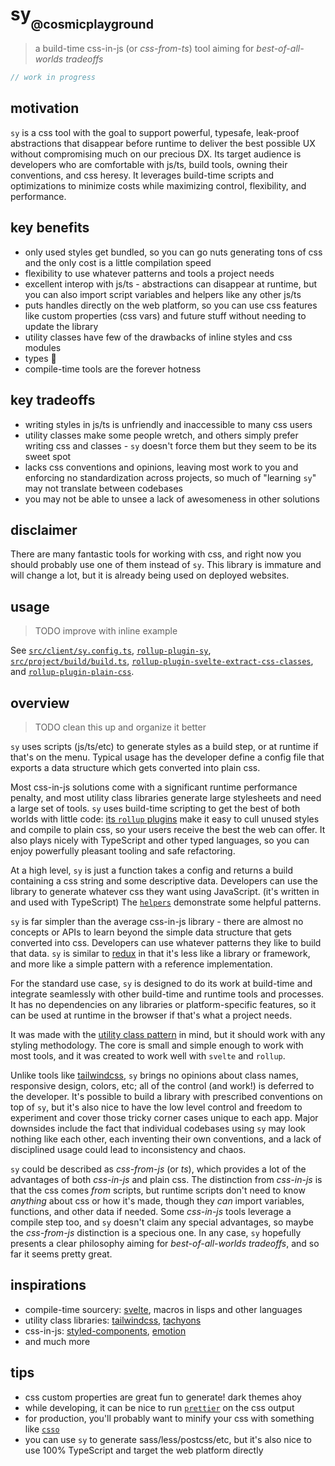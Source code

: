 # sy<sub><sub>@cosmicplayground</sub></sub>

> a build-time css-in-js (or _css-from-ts_) tool
> aiming for _best-of-all-worlds tradeoffs_

```ts
// work in progress
```

## motivation

`sy` is a css tool with the goal to support powerful, typesafe,
leak-proof abstractions that disappear before runtime to deliver
the best possible UX without compromising much on our precious DX.
Its target audience is developers who are comfortable
with js/ts, build tools, owning their conventions, and css heresy.
It leverages build-time scripts and optimizations to
minimize costs while maximizing control, flexibility, and performance.

## key benefits

- only used styles get bundled, so you can go nuts generating tons of css
  and the only cost is a little compilation speed
- flexibility to use whatever patterns and tools a project needs
- excellent interop with js/ts - abstractions can disappear at runtime,
  but you can also import script variables and helpers like any other js/ts
- puts handles directly on the web platform,
  so you can use css features like custom properties (css vars)
  and future stuff without needing to update the library
- utility classes have few of the drawbacks of inline styles and css modules
- types :frog:
- compile-time tools are the forever hotness

## key tradeoffs

- writing styles in js/ts is unfriendly and inaccessible to many css users
- utility classes make some people wretch,
  and others simply prefer writing css and classes -
  `sy` doesn't force them but they seem to be its sweet spot
- lacks css conventions and opinions, leaving most work to you
  and enforcing no standardization across projects,
  so much of "learning `sy`" may not translate between codebases
- you may not be able to unsee a lack of awesomeness in other solutions

## disclaimer

There are many fantastic tools for working with css,
and right now you should probably use one of them instead of `sy`.
This library is immature and will change a lot,
but it is already being used on deployed websites.

## usage

> TODO improve with inline example

See [`src/client/sy.config.ts`](../client/sy.config.ts),
[`rollup-plugin-sy`](../project/build/rollup-plugin-sy.ts),
[`src/project/build/build.ts`](../project/build/build.ts),
[`rollup-plugin-svelte-extract-css-classes`](../project/build/rollup-plugin-svelte-extract-css-classes.ts),
and [`rollup-plugin-plain-css`](../project/build/rollup-plugin-plain-css.ts).

## overview

> TODO clean this up and organize it better

`sy` uses scripts (js/ts/etc) to generate styles as a build step,
or at runtime if that's on the menu.
Typical usage has the developer define a config file
that exports a data structure which gets converted into plain css.

Most css-in-js solutions come with a significant runtime performance penalty,
and most utility class libraries generate large stylesheets
and need a large set of tools.
`sy` uses build-time scripting to get the best of both worlds with little code:
[its `rollup` plugins](../project/build) make it easy to cull unused styles
and compile to plain css, so your users receive the best the web can offer.
It also plays nicely with TypeScript and other typed languages,
so you can enjoy powerfully pleasant tooling and safe refactoring.

At a high level, `sy` is just a function takes a config and returns a build
containing a css string and some descriptive data.
Developers can use the library to generate whatever css they want
using JavaScript. (it's written in and used with TypeScript)
The [`helpers`](helpers.ts) demonstrate some helpful patterns.

`sy` is far simpler than the average css-in-js library -
there are almost no concepts or APIs to learn beyond
the simple data structure that gets converted into css.
Developers can use whatever patterns they like to build that data.
`sy` is similar to [redux](https://github.com/reduxjs/redux)
in that it's less like a library or framework,
and more like a simple pattern with a reference implementation.

For the standard use case, `sy` is designed to do its work at build-time
and integrate seamlessly with other build-time and runtime tools and processes.
It has no dependencies on any libraries or platform-specific features,
so it can be used at runtime in the browser if that's what a project needs.

It was made with the
[utility class pattern](https://css-tricks.com/need-css-utility-library/)
in mind, but it should work with any styling methodology.
The core is small and simple enough to work with most tools,
and it was created to work well with `svelte` and `rollup`.

Unlike tools like [tailwindcss](https://github.com/tailwindcss/tailwindcss),
`sy` brings no opinions about class names, responsive design, colors, etc;
all of the control (and work!) is deferred to the developer.
It's possible to build a library with prescribed conventions on top of `sy`,
but it's also nice to have the low level control and freedom
to experiment and cover those tricky corner cases unique to each app.
Major downsides include the fact that individual codebases using `sy`
may look nothing like each other, each inventing their own conventions,
and a lack of disciplined usage could lead to inconsistency and chaos.

`sy` could be described as _css-from-js_ (or _ts_),
which provides a lot of the advantages of both _css-in-js_ and plain css.
The distinction from _css-in-js_ is that the css comes _from_ scripts,
but runtime scripts don't need to know _anything_ about css or how it's made,
though they _can_ import variables, functions, and other data if needed.
Some _css-in-js_ tools leverage a compile step too,
and `sy` doesn't claim any special advantages,
so maybe the _css-from-js_ distinction is a specious one.
In any case, `sy` hopefully presents a clear philosophy
aiming for _best-of-all-worlds tradeoffs_, and so far it seems pretty great.

## inspirations

- compile-time sourcery: [svelte](https://github.com/sveltejs/svelte),
  macros in lisps and other languages
- utility class libraries:
  [tailwindcss](https://github.com/tailwindcss/tailwindcss),
  [tachyons](https://github.com/tachyons-css/tachyons/)
- css-in-js:
  [styled-components](https://github.com/styled-components/styled-components),
  [emotion](https://github.com/emotion-js/emotion)
- and much more

## tips

- css custom properties are great fun to generate! dark themes ahoy
- while developing, it can be nice to run
  [`prettier`](https://github.com/prettier/prettier) on the css output
- for production, you'll probably want to minify your css with something like
  [`csso`](https://github.com/css/csso)
- you can use `sy` to generate sass/less/postcss/etc,
  but it's also nice to use 100% TypeScript and target the web platform directly
